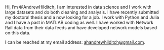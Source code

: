  Hi, I’m @AndrewHilditch, I am interested in data science and I work with large datasets and do both cleaning and analysis. I have recently submitted my doctoral thesis and a now looking for a job.
 I work with Python and Julia and I have a past in MATLAB coding as well. I have worked with Network Rail data from their data feeds and have developed network models based on this data.
 
 I can be reached at my email address: ahandrewhilditch@gmail.com.

<!---
AndrewHilditch/AndrewHilditch is a ✨ special ✨ repository because its `README.md` (this file) appears on your GitHub profile.
You can click the Preview link to take a look at your changes.
--->
